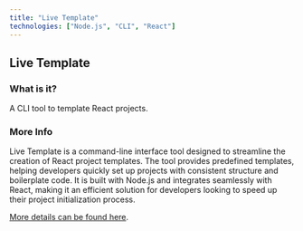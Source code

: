 ```yaml
---
title: "Live Template"
technologies: ["Node.js", "CLI", "React"]
---
```


## Live Template

### What is it?

A CLI tool to template React projects.

### More Info

Live Template is a command-line interface tool designed to streamline the creation of React project templates. The tool provides predefined templates, helping developers quickly set up projects with consistent structure and boilerplate code. It is built with Node.js and integrates seamlessly with React, making it an efficient solution for developers looking to speed up their project initialization process.

[More details can be found here](https://github.com/dgrah50/live-template).
